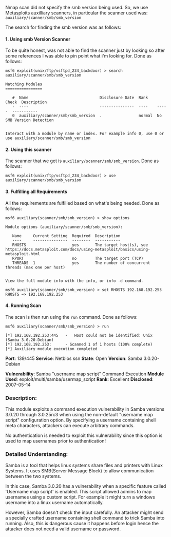 
Nmap scan did not specify the smb version being used.
So, we use Metasploits auxilliary scanners, in particular the scanner used was:
`auxiliary/scanner/smb/smb_version`

The search for finding the smb version was as follows:

#### **1. Using smb Version Scanner**

To be quite honest, was not able to find the scanner just by looking so after some references I was able to pin point what i'm looking for.
Done as follows:
```
msf6 exploit(unix/ftp/vsftpd_234_backdoor) > search  auxiliary/scanner/smb/smb_version

Matching Modules
================

   #  Name                               Disclosure Date  Rank    Check  Description
   -  ----                               ---------------  ----    -----  -----------
   0  auxiliary/scanner/smb/smb_version  .                normal  No     SMB Version Detection


Interact with a module by name or index. For example info 0, use 0 or use auxiliary/scanner/smb/smb_version
```

#### **2. Using this scanner**

The scanner that we get is `auxiliary/scanner/smb/smb_version`.
Done as follows:
```
msf6 exploit(unix/ftp/vsftpd_234_backdoor) > use auxiliary/scanner/smb/smb_version
```

#### **3. Fulfilling all Requirements**

All the requirements are fulfilled based on what's being needed.
Done as follows:
```
msf6 auxiliary(scanner/smb/smb_version) > show options

Module options (auxiliary/scanner/smb/smb_version):

   Name     Current Setting  Required  Description
   ----     ---------------  --------  -----------
   RHOSTS                    yes       The target host(s), see https://docs.metasploit.com/docs/using-metasploit/basics/using-metasploit.html
   RPORT                     no        The target port (TCP)
   THREADS  1                yes       The number of concurrent threads (max one per host)


View the full module info with the info, or info -d command.

msf6 auxiliary(scanner/smb/smb_version) > set RHOSTS 192.168.192.253
RHOSTS => 192.168.192.253

```

#### 4. Running Scan

The scan is then run using the `run` command.
Done as follows:
```
msf6 auxiliary(scanner/smb/smb_version) > run

[*] 192.168.192.253:445   -   Host could not be identified: Unix (Samba 3.0.20-Debian)
[*] 192.168.192.253:      - Scanned 1 of 1 hosts (100% complete)
[*] Auxiliary module execution completed

```


**Port**: 139/445
**Service**: Netbios ssn
**State**: Open
**Version**: Samba 3.0.20-Debian

**Vulnerability**: Samba "username map script" Command Execution
**Module Used**: exploit/multi/samba/usermap_script
**Rank**: Excellent
**Disclosed**: 2007-05-14

### **Description**:

This module exploits a command execution vulnerability in Samba versions 3.0.20 through 3.0.25rc3 when using the non-default "username map script" configuration option. By specifying a username containing shell meta characters, attackers can execute arbitrary commands.

No authentication is needed to exploit this vulnerability since this option is used to map usernames prior to authentication!


### **Detailed Understanding**:

Samba is a tool that helps linux systems share files and printers with Linux Systems.
It uses SMB(Server Message Block) to allow communication between the two systems.

In this case, Samba 3.0.20 has a vulnerability when a specific feature called 'Username map script' is enabled. This script allowed admins to map usernames using a custom script. For example it might turn a windows username into a linux username automatically.

However, Samba doesn't check the input carefully. An attacker might send a specially crafted username containing shell command to trick Samba into running. Also, this is dangerous cause it happens before login hence the attacker does not need a valid username or password.

